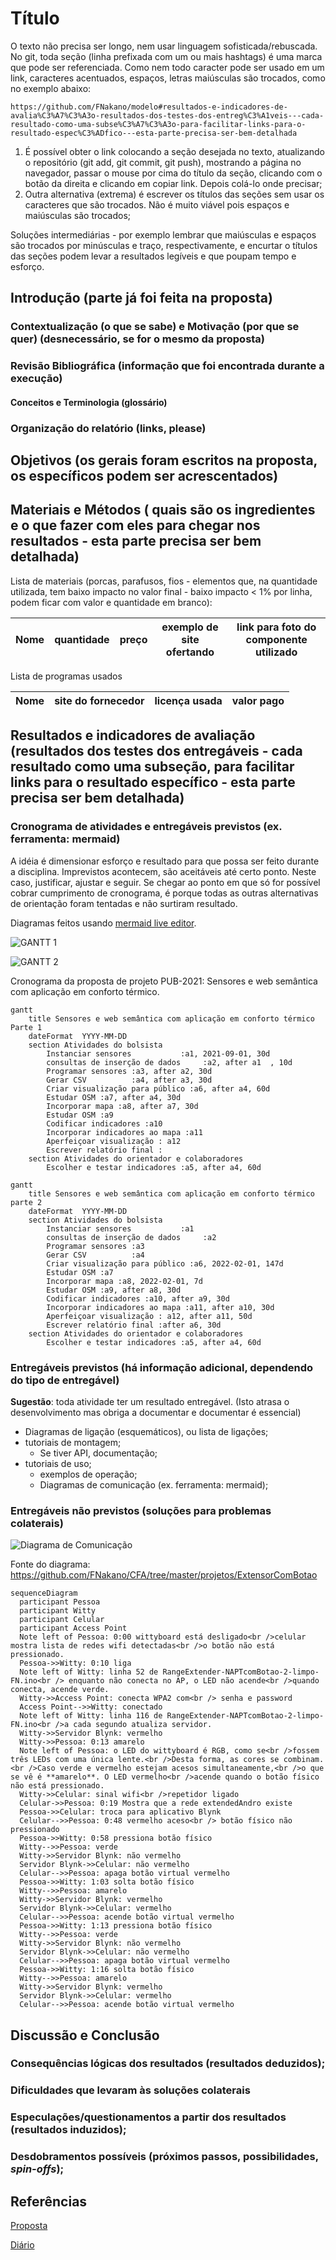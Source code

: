 # Título

O texto não precisa ser longo, nem usar linguagem sofisticada/rebuscada.
No git, toda seção (linha prefixada com um ou mais hashtags) é uma marca que pode ser referenciada. Como nem todo caracter pode ser usado em um link, caracteres acentuados, espaços, letras maiúsculas são trocados, como no exemplo abaixo: 

```
https://github.com/FNakano/modelo#resultados-e-indicadores-de-avalia%C3%A7%C3%A3o-resultados-dos-testes-dos-entreg%C3%A1veis---cada-resultado-como-uma-subse%C3%A7%C3%A3o-para-facilitar-links-para-o-resultado-espec%C3%ADfico---esta-parte-precisa-ser-bem-detalhada
```

1. É possível obter o link colocando a seção desejada no texto, atualizando o repositório (git add, git commit, git push), mostrando a página no navegador, passar o mouse por cima do título da seção, clicando com o botão da direita e clicando em copiar link. Depois colá-lo onde precisar;
2. Outra alternativa (extrema) é escrever os títulos das seções sem usar os caracteres que são trocados. Não é muito viável pois espaços e maiúsculas são trocados;

Soluções intermediárias - por exemplo lembrar que maiúsculas e espaços são trocados por minúsculas e traço, respectivamente, e encurtar o títulos das seções podem levar a resultados legíveis e que poupam tempo e esforço.

## Introdução (parte já foi feita na proposta)
### Contextualização (o que se sabe) e Motivação (por que se quer)  (desnecessário, se for o mesmo da proposta)
### Revisão Bibliográfica (informação que foi encontrada durante a execução)
#### Conceitos e Terminologia (glossário)
### Organização do relatório (links, please)
## Objetivos (os gerais foram escritos na proposta, os específicos podem ser acrescentados)
## Materiais e Métodos ( quais são os ingredientes e o que fazer com eles para chegar nos resultados - esta parte precisa ser bem detalhada)

Lista de materiais (porcas, parafusos, fios - elementos que, na quantidade utilizada, tem baixo impacto no valor final - baixo impacto < 1% por linha, podem ficar com valor e quantidade em branco):

| Nome | quantidade | preço | exemplo de site ofertando | link para foto do componente utilizado |
| --- | --- | --- | --- | --- |

Lista de programas usados

| Nome | site do fornecedor | licença usada | valor pago |
| --- | --- | --- | --- |


## Resultados e indicadores de avaliação (resultados dos testes dos entregáveis - cada resultado como uma subseção, para facilitar links para o resultado específico - esta parte precisa ser bem detalhada)

### Cronograma de atividades e entregáveis previstos  (ex. ferramenta: mermaid)

A idéia é dimensionar esforço e resultado para que possa ser feito durante a disciplina. Imprevistos acontecem, são aceitáveis até certo ponto. Neste caso, justificar, ajustar e seguir. Se chegar ao ponto em que só for possível cobrar cumprimento de cronograma, é porque todas as outras alternativas de orientação foram tentadas e não surtiram resultado.

Diagramas feitos usando [mermaid live editor](https://mermaid-js.github.io/mermaid-live-editor).

![GANTT 1](mermaid-diagram-20210612222823.png)


![GANTT 2](mermaid-diagram-20210612223049.png)

Cronograma da proposta de projeto PUB-2021: Sensores e web semântica com aplicação em conforto térmico.

```
gantt
    title Sensores e web semântica com aplicação em conforto térmico Parte 1
    dateFormat  YYYY-MM-DD
    section Atividades do bolsista
        Instanciar sensores           :a1, 2021-09-01, 30d
        consultas de inserção de dados     :a2, after a1  , 10d
        Programar sensores :a3, after a2, 30d
        Gerar CSV          :a4, after a3, 30d
        Criar visualização para público :a6, after a4, 60d
        Estudar OSM :a7, after a4, 30d
        Incorporar mapa :a8, after a7, 30d
        Estudar OSM :a9
        Codificar indicadores :a10
        Incorporar indicadores ao mapa :a11
        Aperfeiçoar visualização : a12
        Escrever relatório final : 
    section Atividades do orientador e colaboradores
        Escolher e testar indicadores :a5, after a4, 60d

```


```
gantt
    title Sensores e web semântica com aplicação em conforto térmico parte 2
    dateFormat  YYYY-MM-DD
    section Atividades do bolsista
        Instanciar sensores           :a1
        consultas de inserção de dados     :a2
        Programar sensores :a3
        Gerar CSV          :a4
        Criar visualização para público :a6, 2022-02-01, 147d
        Estudar OSM :a7
        Incorporar mapa :a8, 2022-02-01, 7d
        Estudar OSM :a9, after a8, 30d
        Codificar indicadores :a10, after a9, 30d
        Incorporar indicadores ao mapa :a11, after a10, 30d
        Aperfeiçoar visualização : a12, after a11, 50d
        Escrever relatório final :after a6, 30d
    section Atividades do orientador e colaboradores
        Escolher e testar indicadores :a5, after a4, 60d

```


### Entregáveis previstos (há informação adicional, dependendo do tipo de entregável)

**Sugestão**: toda atividade ter um resultado entregável. (Isto atrasa o desenvolvimento mas obriga a documentar e documentar é essencial)

- Diagramas de ligação (esquemáticos), ou lista de ligações;
- tutoriais de montagem;
   - Se tiver API, documentação;
- tutoriais de uso;
   - exemplos de operação;
   - Diagramas de comunicação (ex. ferramenta: mermaid);

### Entregáveis não previstos (soluções para problemas colaterais)

![Diagrama de Comunicação](botao.svg)

Fonte do diagrama: https://github.com/FNakano/CFA/tree/master/projetos/ExtensorComBotao

```
sequenceDiagram
  participant Pessoa
  participant Witty
  participant Celular
  participant Access Point
  Note left of Pessoa: 0:00 wittyboard está desligado<br />celular mostra lista de redes wifi detectadas<br />o botão não está pressionado.
  Pessoa->>Witty: 0:10 liga
  Note left of Witty: linha 52 de RangeExtender-NAPTcomBotao-2-limpo-FN.ino<br /> enquanto não conecta no AP, o LED não acende<br />quando conecta, acende verde.
  Witty->>Access Point: conecta WPA2 com<br /> senha e password
  Access Point-->>Witty: conectado
  Note left of Witty: linha 116 de RangeExtender-NAPTcomBotao-2-limpo-FN.ino<br />a cada segundo atualiza servidor.
  Witty->>Servidor Blynk: vermelho
  Witty->>Pessoa: 0:13 amarelo
  Note left of Pessoa: o LED do wittyboard é RGB, como se<br />fossem três LEDs com uma única lente.<br />Desta forma, as cores se combinam.<br />Caso verde e vermelho estejam acesos simultaneamente,<br />o que se vê é **amarelo**. O LED vermelho<br />acende quando o botão físico não está pressionado. 
  Witty->>Celular: sinal wifi<br />repetidor ligado
  Celular->>Pessoa: 0:19 Mostra que a rede extendedAndro existe
  Pessoa->>Celular: troca para aplicativo Blynk
  Celular-->>Pessoa: 0:48 vermelho aceso<br /> botão físico não pressionado
  Pessoa->>Witty: 0:58 pressiona botão físico
  Witty-->>Pessoa: verde
  Witty->>Servidor Blynk: não vermelho
  Servidor Blynk->>Celular: não vermelho
  Celular-->>Pessoa: apaga botão virtual vermelho
  Pessoa->>Witty: 1:03 solta botão físico
  Witty-->>Pessoa: amarelo
  Witty->>Servidor Blynk: vermelho
  Servidor Blynk->>Celular: vermelho
  Celular-->>Pessoa: acende botão virtual vermelho
  Pessoa->>Witty: 1:13 pressiona botão físico
  Witty-->>Pessoa: verde
  Witty->>Servidor Blynk: não vermelho
  Servidor Blynk->>Celular: não vermelho
  Celular-->>Pessoa: apaga botão virtual vermelho
  Pessoa->>Witty: 1:16 solta botão físico
  Witty-->>Pessoa: amarelo
  Witty->>Servidor Blynk: vermelho
  Servidor Blynk->>Celular: vermelho
  Celular-->>Pessoa: acende botão virtual vermelho
```



## Discussão e Conclusão
### Consequências lógicas dos resultados (resultados deduzidos);
### Dificuldades que levaram às soluções colaterais
### Especulações/questionamentos a partir dos resultados (resultados induzidos);
### Desdobramentos possíveis (próximos passos, possibilidades, *spin-offs*);
## Referências

[Proposta](proposta.md)

[Diário](diario.md)


